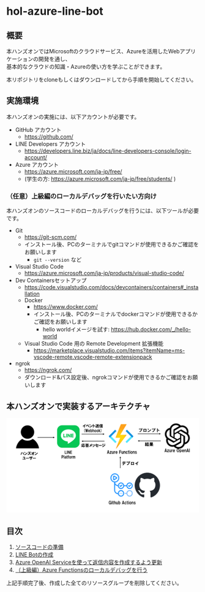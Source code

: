 # hol-azure-line-bot
## 概要
本ハンズオンではMicrosoftのクラウドサービス、Azureを活用したWebアプリケーションの開発を通し、  
基本的なクラウドの知識・Azureの使い方を学ぶことができます。  
  
本リポジトリをcloneもしくはダウンロードしてから手順を開始してください。

## 実施環境
本ハンズオンの実施には、以下アカウントが必要です。

- GitHub アカウント
    - https://github.com/
- LINE Developers アカウント
    - https://developers.line.biz/ja/docs/line-developers-console/login-account/
- Azure アカウント
    - https://azure.microsoft.com/ja-jp/free/
    - (学生の方: https://azure.microsoft.com/ja-jp/free/students/ )

### （任意）上級編のローカルデバッグを行いたい方向け
本ハンズオンのソースコードのローカルデバッグを行うには、以下ツールが必要です。

- Git
    - https://git-scm.com/
    - インストール後、PCのターミナルでgitコマンドが使用できるかご確認をお願いします
        - `git --version` など
- Visual Studio Code
    - https://azure.microsoft.com/ja-jp/products/visual-studio-code/
- Dev Containersセットアップ
    - https://code.visualstudio.com/docs/devcontainers/containers#_installation
    - Docker
        - https://www.docker.com/
        - インストール後、PCのターミナルでdockerコマンドが使用できるかご確認をお願いします
            - hello worldイメージを試す: https://hub.docker.com/_/hello-world
    - Visual Studio Code 用の Remote Development 拡張機能
        - https://marketplace.visualstudio.com/items?itemName=ms-vscode-remote.vscode-remote-extensionpack
- ngrok
    - https://ngrok.com/
    - ダウンロード&パス設定後、ngrokコマンドが使用できるかご確認をお願いします

## 本ハンズオンで実装するアーキテクチャ
![アーキテクチャ図](./docs/images/hol-azure-line-bot-architecture.png)

## 目次
1. [ソースコードの準備](./docs/1-fork-repo.md)
2. [LINE Botの作成](./docs/2-create-linebot.md)
3. [Azure OpenAI Serviceを使って返信内容を作成するよう更新](./docs/3-update-reply-from-openai.md)
4. [（上級編）Azure Functionsのローカルデバッグを行う](./docs/4-debug.md)

上記手順完了後、作成した全てのリソースグループを削除してください。
